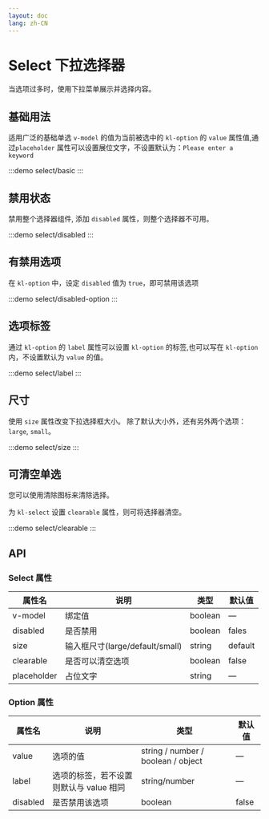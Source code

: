 ```yaml
---
layout: doc
lang: zh-CN
---
```


# Select 下拉选择器

当选项过多时，使用下拉菜单展示并选择内容。

## 基础用法

适用广泛的基础单选 `v-model` 的值为当前被选中的 `kl-option` 的 `value` 属性值,通过`placeholder`
属性可以设置展位文字，不设置默认为：`Please enter a keyword`

:::demo
select/basic
:::

## 禁用状态

禁用整个选择器组件, 添加 `disabled` 属性，则整个选择器不可用。

:::demo
select/disabled
:::

## 有禁用选项

在 `kl-option` 中，设定 `disabled` 值为 `true`，即可禁用该选项

:::demo
select/disabled-option
:::

## 选项标签

通过 `kl-option` 的 `label` 属性可以设置 `kl-option` 的标签,也可以写在 `kl-option` 内，不设置默认为 `value` 的值。

:::demo
select/label
:::

## 尺寸

使用 `size` 属性改变下拉选择框大小。 除了默认大小外，还有另外两个选项： `large`, `small`。

:::demo
select/size
:::

## 可清空单选

您可以使用清除图标来清除选择。

为 `kl-select` 设置 `clearable` 属性，则可将选择器清空。

:::demo
select/clearable
:::

## API

### Select 属性

| 属性名      | 说明                            | 类型    | 默认值  |
| ----------- | ------------------------------- | ------- | ------- |
| v-model     | 绑定值                          | boolean | —       |
| disabled    | 是否禁用                        | boolean | fales   |
| size        | 输入框尺寸(large/default/small) | string  | default |
| clearable   | 是否可以清空选项                | boolean | false   |
| placeholder | 占位文字                        | string  | —       |

### Option 属性

| 属性名   | 说明                                    | 类型                               | 默认值 |
| -------- | --------------------------------------- | ---------------------------------- | ------ |
| value    | 选项的值                                | string / number / boolean / object | —      |
| label    | 选项的标签，若不设置则默认与 value 相同 | string/number                      | —      |
| disabled | 是否禁用该选项                          | boolean                            | false  |
